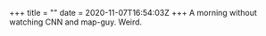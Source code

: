 +++
title = ""
date = 2020-11-07T16:54:03Z
+++
A morning without watching CNN and map-guy. Weird.


<!-- more -->